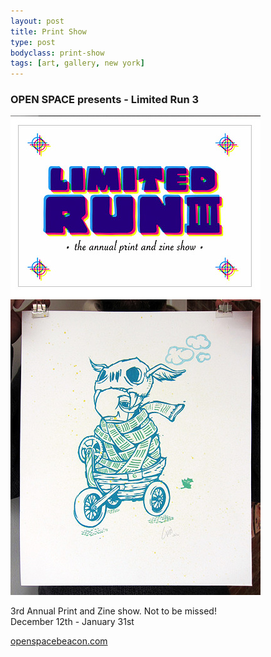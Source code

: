 ```yaml
---
layout: post
title: Print Show
type: post
bodyclass: print-show
tags: [art, gallery, new york]
---
```


### OPEN SPACE presents - Limited Run 3

![](/media/images/b-printshow.jpg)

3rd Annual Print and Zine show. Not to be missed!<br/>December 12th - January 31st
<p><a href="http://www.openspacebeacon.com/good-price/" target="_blank">openspacebeacon.com</a></p>